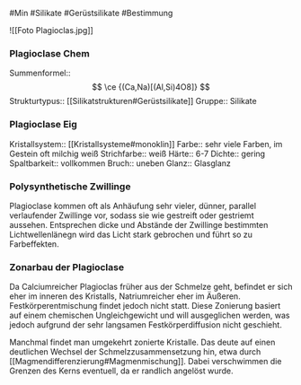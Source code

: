 #Min #Silikate #Gerüstsilikate #Bestimmung

![[Foto Plagioclas.jpg]]
<!--ID: 1705934302830-->


### Plagioclase Chem

Summenformel:: $$ \ce {(Ca,Na)[(Al,Si)4O8]} $$
Strukturtypus:: [[Silikatstrukturen#Gerüstsilikate]]
Gruppe:: Silikate
<!--ID: 1705934302834-->


### Plagioclase Eig

Kristallsystem:: [[Kristallsysteme#monoklin]]
Farbe:: sehr viele Farben, im Gestein oft milchig weiß
Strichfarbe:: weiß
Härte:: 6-7
Dichte:: gering
Spaltbarkeit:: vollkommen
Bruch:: uneben
Glanz:: Glasglanz
<!--ID: 1705934302839-->


### Polysynthetische Zwillinge

Plagioclase kommen oft als Anhäufung sehr vieler, dünner, parallel verlaufender Zwillinge vor, sodass sie wie gestreift oder gestriemt aussehen. Entsprechen dicke und Abstände der Zwillinge bestimmten Lichtwellenlänegn wird das Licht stark gebrochen und führt so zu Farbeffekten.
<!--ID: 1705934302844-->


### Zonarbau der Plagioclase

Da Calciumreicher Plagioclas früher aus der Schmelze geht, befindet er sich eher im inneren des Kristalls, Natriumreicher eher im Äußeren. Festkörperentmischung findet jedoch nicht statt. Diese Zonierung basiert auf einem chemischen Ungleichgewicht und will ausgeglichen werden, was jedoch aufgrund der sehr langsamen Festkörperdiffusion nicht geschieht. 

Manchmal findet man umgekehrt zonierte Kristalle. Das deute auf einen deutlichen Wechsel der Schmelzzusammensetzung hin, etwa durch [[Magmendifferenzierung#Magmenmischung]]. Dabei verschwimmen die Grenzen des Kerns eventuell, da er randlich angelöst wurde.

